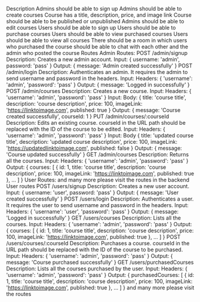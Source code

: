 
Description
Admins should be able to sign up
Admins should be able to create courses
Course has a title, description, price, and image link
Course should be able to be published or unpublished
Admins should be able to edit courses
Users should be able to sign up
Users should be able to purchase courses
Users should be able to view purchased courses
Users should be able to view all courses
There should be a room in which users who purchased the course should be able to chat with each other and the admin who posted the course
Routes
Admin Routes:
POST /admin/signup Description: Creates a new admin account. Input: { username: 'admin', password: 'pass' } Output: { message: 'Admin created successfully' }
POST /admin/login Description: Authenticates an admin. It requires the admin to send username and password in the headers. Input: Headers: { 'username': 'admin', 'password': 'pass' } Output: { message: 'Logged in successfully' }
POST /admin/courses Description: Creates a new course. Input: Headers: { 'username': 'admin', 'password': 'pass' } Input: Body: { title: 'course title', description: 'course description', price: 100, imageLink: 'https://linktoimage.com', published: true } Output: { message: 'Course created successfully', courseId: 1 }
PUT /admin/courses/:courseId Description: Edits an existing course. courseId in the URL path should be replaced with the ID of the course to be edited. Input: Headers: { 'username': 'admin', 'password': 'pass' } Input: Body { title: 'updated course title', description: 'updated course description', price: 100, imageLink: 'https://updatedlinktoimage.com', published: false } Output: { message: 'Course updated successfully' }
GET /admin/courses Description: Returns all the courses. Input: Headers: { 'username': 'admin', 'password': 'pass' } Output: { courses: [ { id: 1, title: 'course title', description: 'course description', price: 100, imageLink: 'https://linktoimage.com', published: true }, ... ] } User Routes:
and many more please visit the routes in the backend
User routes
POST /users/signup Description: Creates a new user account. Input: { username: 'user', password: 'pass' } Output: { message: 'User created successfully' }
POST /users/login Description: Authenticates a user. It requires the user to send username and password in the headers. Input: Headers: { 'username': 'user', 'password': 'pass' } Output: { message: 'Logged in successfully' }
GET /users/courses Description: Lists all the courses. Input: Headers: { 'username': 'admin', 'password': 'pass' } Output: { courses: [ { id: 1, title: 'course title', description: 'course description', price: 100, imageLink: 'https://linktoimage.com', published: true }, ... ] }
POST /users/courses/:courseId Description: Purchases a course. courseId in the URL path should be replaced with the ID of the course to be purchased. Input: Headers: { 'username': 'admin', 'password': 'pass' } Output: { message: 'Course purchased successfully' }
GET /users/purchasedCourses Description: Lists all the courses purchased by the user. Input: Headers: { 'username': 'admin', 'password': 'pass' } Output: { purchasedCourses: [ { id: 1, title: 'course title', description: 'course description', price: 100, imageLink: 'https://linktoimage.com', published: true }, ... ] }
and many more please visit the routes

